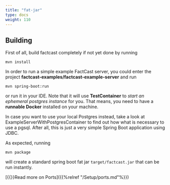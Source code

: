 ```yaml
---
title: "fat-jar"
type: docs
weight: 110
---
```


## Building

First of all, build factcast completely if not yet done by running

```shell
mvn install
```

In order to run a simple example FactCast server, you could enter the project **factcast-examples/factcast-example-server** and run

```shell
mvn spring-boot:run
```

or run it in your IDE. Note that it will use **TestContainer** to _start an ephemeral postgres instance_ for you. That means, you need to have a **runnable Docker** installed on your machine.

In case you want to use your local Postgres instead, take a look at ExampleServerWithPostgresContainer to find out how what is necessary to use a pgsql. After all, this is just a very simple Spring Boot application using JDBC.

As expected, running

```shell
mvn package
```

will create a standard spring boot fat jar `target/factcast.jar` that can be run instantly.

[{{<icon name="circle-arrow-right" size="small">}}Read more on Ports]({{%relref "/Setup/ports.md"%}})
